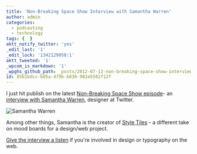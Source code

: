 ```yaml
---
title: 'Non-Breaking Space Show Interview with Samantha Warren'
author: admin
categories:
  - podcasting
  - technology
tags: {  }
aktt_notify_twitter: 'yes'
_edit_last: '1'
_edit_lock: '1342129958:1'
aktt_tweeted: '1'
_wpcom_is_markdown: '1'
_wpghs_github_path: _posts/2012-07-12-non-breaking-space-show-interview-with-samantha-warren.md
id: 85b1bdcc-b05a-479b-b036-982e5582f12f
---
```

<p>I just hit publish on the latest <a href="http://nonbreakingspace.tv/">Non-Breaking Space Show episode</a>- an <a href="http://nonbreakingspace.tv/samantha-warren/">interview with Samantha Warren</a>, designer at Twitter.</p>
<p><img src="https://chrisenns.com/wp-content/uploads/2012/07/Samantha-Warren.jpg" alt="Samantha Warren" title="Samantha Warren" class="aligncenter size-full wp-image-20553" /></p>
<p>Among other things, Samantha is the creator of <a href="http://styletil.es/">Style Tiles</a> - a different take on mood boards for a design/web project.</p>
<p><a href="http://nonbreakingspace.tv/samantha-warren/">Give the interview a listen</a> if you're involved in design or typography on the web.</p>
